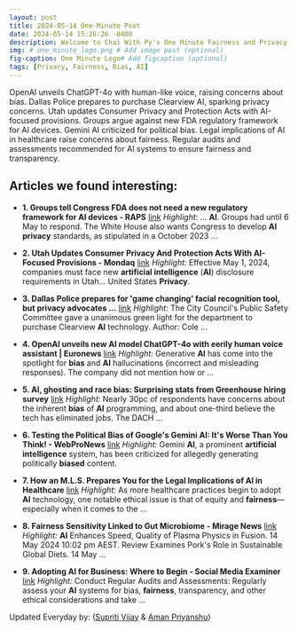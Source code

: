 ```yaml
---
layout: post
title: 2024-05-14 One-Minute Post
date: 2024-05-14 15:26:26 -0400
description: Welcome to Chai With Py's One Minute Fairness and Privacy, which aims to provide you the current happenings in the world of Fairness, Privacy, and AI.
img: # one_minute_logo.png # Add image post (optional)
fig-caption: One Minute Logo# Add figcaption (optional)
tags: [Privacy, Fairness, Bias, AI]
---
```


OpenAI unveils ChatGPT-4o with human-like voice, raising concerns about bias. Dallas Police prepares to purchase Clearview AI, sparking privacy concerns. Utah updates Consumer Privacy and Protection Acts with AI-focused provisions. Groups argue against new FDA regulatory framework for AI devices. Gemini AI criticized for political bias. Legal implications of AI in healthcare raise concerns about fairness. Regular audits and assessments recommended for AI systems to ensure fairness and transparency.

## Articles we found interesting:

- **1. Groups tell Congress FDA does not need a new regulatory framework for <b>AI</b> devices - RAPS** [link](https://www.raps.org/news-and-articles/news-articles/2024/5/groups-tell-congress-fda-does-not-need-a-new-regul)
_Highlight:_ ... <b>AI</b>. Groups had until 6 May to respond. The White House also wants Congress to develop <b>AI privacy</b> standards, as stipulated in a October 2023&nbsp;...

- **2. Utah Updates Consumer <b>Privacy</b> And Protection Acts With <b>AI</b>-Focused Provisions - Mondaq** [link](https://www.mondaq.com/unitedstates/privacy-protection/1465014/utah-updates-consumer-privacy-and-protection-acts-with-ai-focused-provisions)
_Highlight:_ Effective May 1, 2024, companies must face new <b>artificial intelligence</b> (<b>AI</b>) disclosure requirements in Utah... United States <b>Privacy</b>.

- **3. Dallas Police prepares for &#39;game changing&#39; facial recognition tool, but <b>privacy</b> advocates ...** [link](https://www.wfaa.com/article/news/local/dallas-county/dallas-police-prepares-for-facial-recognition-tool-but-privacy-advocates-raise-concerns/287-27fda4cc-e6f9-49ab-b44f-218a7c869f89)
_Highlight:_ The City Council&#39;s Public Safety Committee gave a unanimous green light for the department to purchase Clearview <b>AI</b> technology. Author: Cole&nbsp;...

- **4. OpenAI unveils new <b>AI</b> model ChatGPT-4o with eerily human voice assistant | Euronews** [link](https://www.euronews.com/next/2024/05/13/openai-unveils-new-ai-model-chatgpt-4o-with-eerily-human-voice-assistant)
_Highlight:_ Generative <b>AI</b> has come into the spotlight for <b>bias</b> and <b>AI</b> hallucinations (incorrect and misleading responses). The company did not mention how or&nbsp;...

- **5. <b>AI</b>, ghosting and race <b>bias</b>: Surprising stats from Greenhouse hiring survey** [link](https://www.siliconrepublic.com/careers/hiring-jobseekers-workforce-ai-survey-greenhouse)
_Highlight:_ Nearly 30pc of respondents have concerns about the inherent <b>bias</b> of <b>AI</b> programming, and about one-third believe the tech has eliminated jobs. The DACH&nbsp;...

- **6. Testing the Political <b>Bias</b> of Google&#39;s Gemini <b>AI</b>: It&#39;s Worse Than You Think! - WebProNews** [link](https://www.webpronews.com/testing-the-political-bias-of-googles-gemini-ai-its-worse-than-you-think/)
_Highlight:_ Gemini <b>AI</b>, a prominent <b>artificial intelligence</b> system, has been criticized for allegedly generating politically <b>biased</b> content.

- **7. How an M.L.S. Prepares You for the Legal Implications of <b>AI</b> in Healthcare** [link](https://news.miami.edu/law/stories/2024/05/how-an-mls-prepares-you-for-the-legal-implications-of-ai-in-healthcare.html)
_Highlight:_ As more healthcare practices begin to adopt <b>AI</b> technology, one notable ethical issue is that of equity and <b>fairness</b>—especially when it comes to the&nbsp;...

- **8. <b>Fairness</b> Sensitivity Linked to Gut Microbiome - Mirage News** [link](https://www.miragenews.com/fairness-sensitivity-linked-to-gut-microbiome-1234544/)
_Highlight:_ <b>AI</b> Enhances Speed, Quality of Plasma Physics in Fusion. 14 May 2024 10:02 pm AEST. Review Examines Pork&#39;s Role in Sustainable Global Diets. 14 May&nbsp;...

- **9. Adopting <b>AI</b> for Business: Where to Begin - Social Media Examiner** [link](https://www.socialmediaexaminer.com/adopting-ai-for-business-where-to-begin/)
_Highlight:_ Conduct Regular Audits and Assessments: Regularly assess your <b>AI</b> systems for bias, <b>fairness</b>, transparency, and other ethical considerations and take&nbsp;...


Updated Everyday by: (<a href="https://supritivijay.github.io/">Supriti Vijay</a> & <a href="https://amanpriyanshu.github.io/">Aman Priyanshu</a>)
